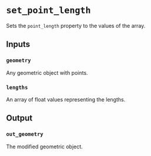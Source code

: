 # `set_point_length`

Sets the `point_length` property to the values of the array.

## Inputs

### `geometry`
Any geometric object with points.

### `lengths`
An array of float values representing the lengths.

## Output

### `out_geometry`
The modified geometric object.
